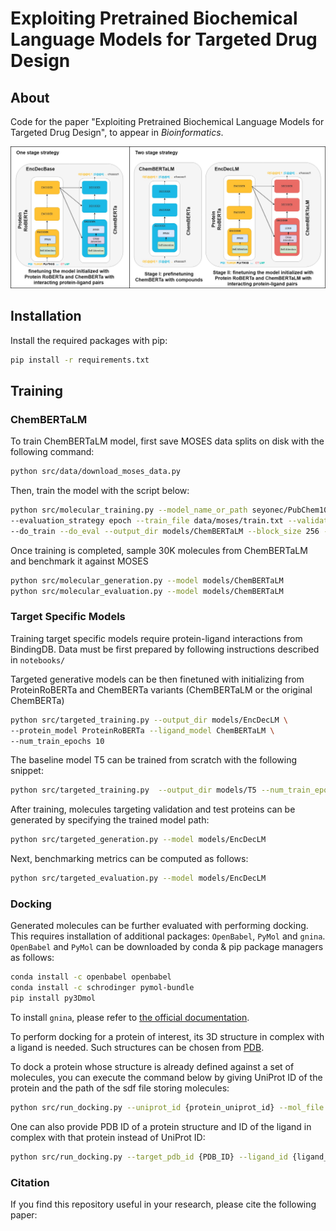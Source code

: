 # Exploiting Pretrained Biochemical Language Models for Targeted Drug Design

## About

Code for the paper "Exploiting Pretrained Biochemical Language Models for Targeted Drug Design", to appear in *Bioinformatics*.

![](Transformers-Strategies.jpg)

## Installation
Install the required packages with pip:
```bash
pip install -r requirements.txt
```

## Training 

### ChemBERTaLM

To train ChemBERTaLM model, first save MOSES data splits on disk with the following command:

```bash
python src/data/download_moses_data.py
```

Then, train the model with the script below:

```bash
python src/molecular_training.py --model_name_or_path seyonec/PubChem10M_SMILES_BPE_450k \
--evaluation_strategy epoch --train_file data/moses/train.txt --validation_file data/moses/test.txt \
--do_train --do_eval --output_dir models/ChemBERTaLM --block_size 256 --save_strategy epoch --num_train_epochs 10
```

Once training is completed, sample 30K molecules from ChemBERTaLM and benchmark it against MOSES

```bash
python src/molecular_generation.py --model models/ChemBERTaLM
python src/molecular_evaluation.py --model models/ChemBERTaLM
```

### Target Specific Models

Training target specific models require protein-ligand interactions from BindingDB. Data must be first prepared by following instructions described in `notebooks/`

Targeted generative models can be then finetuned with initializing from ProteinRoBERTa and ChemBERTa variants (ChemBERTaLM or the original ChemBERTa)
```bash
python src/targeted_training.py --output_dir models/EncDecLM \
--protein_model ProteinRoBERTa --ligand_model ChemBERTaLM \
--num_train_epochs 10
```

The baseline model T5 can be trained from scratch with the following snippet:
```bash
python src/targeted_training.py  --output_dir models/T5 --num_train_epochs 20
```

After training, molecules targeting validation and test proteins can be generated by specifying the trained model path:
```bash
python src/targeted_generation.py --model models/EncDecLM
```

Next, benchmarking metrics can be computed as follows:
```bash
python src/targeted_evaluation.py --model models/EncDecLM
```

### Docking 

Generated molecules can be further evaluated with performing docking. This requires installation of additional packages: `OpenBabel`, `PyMol` and `gnina`. `OpenBabel` and `PyMol` can be downloaded by conda & pip package managers as follows:

```bash
conda install -c openbabel openbabel
conda install -c schrodinger pymol-bundle
pip install py3Dmol
```
To install `gnina`, please refer to [the official documentation](https://github.com/gnina/gnina).

To perform docking for a protein of interest, its 3D structure in complex with a ligand is needed. Such structures can be chosen from [PDB](https://www.rcsb.org/).

To dock a protein whose structure is already defined against a set of molecules, you can execute the command below by giving UniProt ID of the protein and the path of the sdf file storing molecules:
```bash
python src/run_docking.py --uniprot_id {protein_uniprot_id} --mol_file {path_to_sdf}
```

One can also provide PDB ID of a protein structure and ID of the ligand in complex with that protein instead of UniProt ID:

```bash
python src/run_docking.py --target_pdb_id {PDB_ID} --ligand_id {ligand_ID} --mol_file {path_to_sdf}
```

### Citation

 If you find this repository useful in your research, please cite the following paper:

```

```

